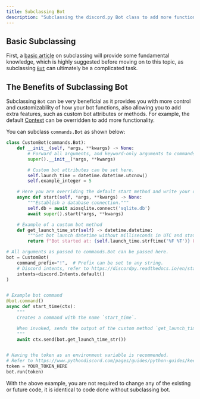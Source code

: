```yaml
---
title: Subclassing Bot
description: "Subclassing the discord.py Bot class to add more functionality and customizability."
---
```


## Basic Subclassing
First, a [basic article](https://www.codesdope.com/course/python-subclass-of-a-class/) on subclassing will provide some fundamental knowledge, which is highly suggested before moving on to this topic, as subclassing [`Bot`](https://discordpy.readthedocs.io/en/latest/ext/commands/api.html#discord.ext.commands.Bot) can ultimately be a complicated task.

## The Benefits of Subclassing Bot
Subclassing `Bot` can be very beneficial as it provides you with more control and customizability of how your bot functions, also allowing you to add extra features, such as custom bot attributes or methods. For example, the default [Context](https://discordpy.readthedocs.io/en/latest/ext/commands/api.html#discord.ext.commands.Context) can be overridden to add more functionality.

You can subclass `commands.Bot` as shown below:
```python
class CustomBot(commands.Bot):
    def __init__(self, *args, **kwargs) -> None:
        # Forward all arguments, and keyword-only arguments to commands.Bot
        super().__init__(*args, **kwargs)

        # Custom bot attributes can be set here.
        self.launch_time = datetime.datetime.utcnow()
        self.example_integer = 5

    # Here you are overriding the default start method and write your own code.
    async def start(self, *args, **kwargs) -> None:
        """Establish a database connection."""
        self.db = await aiosqlite.connect('sqlite.db')
        await super().start(*args, **kwargs)

    # Example of a custom bot method
    def get_launch_time_str(self) -> datetime.datetime:
        """Get bot launch datetime without milliseconds in UTC and status."""
        return f"Bot started at: {self.launch_time.strftime('%F %T')} UTC."

# All arguments as passed to commands.Bot can be passed here.
bot = CustomBot(
    command_prefix="!",  # Prefix can be set to any string.
    # Discord intents, refer to https://discordpy.readthedocs.io/en/stable/intents.html
    intents=discord.Intents.default()  
)


# Example bot command
@bot.command()
async def start_time(ctx):
    """
    Creates a command with the name `start_time`.

    When invoked, sends the output of the custom method `get_launch_time_str`.
    """
    await ctx.send(bot.get_launch_time_str())


# Having the token as an environment variable is recommended.
# Refer to https://www.pythondiscord.com/pages/guides/python-guides/keeping-tokens-safe/
token = YOUR_TOKEN_HERE
bot.run(token)
```
With the above example, you are not required to change any of the existing or future code, it is identical to code done without subclassing bot.
